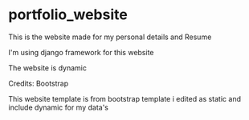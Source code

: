 # portfolio_website

This is the website made for my personal details and Resume

I'm using django framework for this website

The website is dynamic

Credits: 
Bootstrap 

This website template is from bootstrap template i edited as static and include dynamic for my data's
